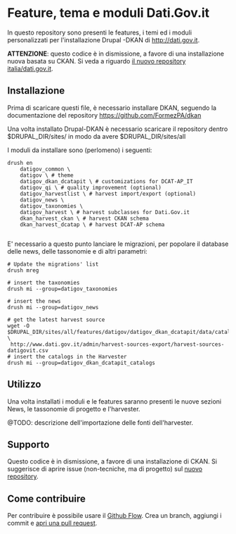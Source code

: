 # Feature, tema e moduli Dati.Gov.it

In questo repository sono presenti le features, i temi ed i moduli personalizzati per l'installazione Drupal -DKAN di http://dati.gov.it.

**ATTENZIONE**: questo codice è in dismissione, a favore di una installazione nuova basata su CKAN. Si veda a riguardo [il nuovo repository italia/dati.gov.it](https://github.com/italia/dati.gov.it).

## Installazione

Prima di scaricare questi file, è necessario installare DKAN, seguendo la documentazione del repository https://github.com/FormezPA/dkan

Una volta installato Drupal-DKAN è necessario scaricare il repository dentro $DRUPAL_DIR/sites/
in modo da avere $DRUPAL_DIR/sites/all

I moduli da installare sono (perlomeno) i seguenti:

```shell
drush en 
    datigov_common \
    datigov \ # theme
    datigov_dkan_dcatapit \ # customizations for DCAT-AP_IT
    datigov_qi \ # quality improvement (optional)
    datigov_harvestlist \ # harvest import/export (optional)
    datigov_news \
    datigov_taxonomies \
    datigov_harvest \ # harvest subclasses for Dati.Gov.it
    dkan_harvest_ckan \ # harvest CKAN schema
    dkan_harvest_dcatap \ # harvest DCAT-AP schema


```

E' necessario a questo punto lanciare le migrazioni, per popolare il database delle news, delle tassonomie e di altri parametri:



```shell
# Update the migrations' list
drush mreg

# insert the taxonomies
drush mi --group=datigov_taxonomies

# insert the news
drush mi --group=datigov_news

# get the latest harvest source
wget -O $DRUPAL_DIR/sites/all/features/datigov/datigov_dkan_dcatapit/data/catalog.csv \
 http://www.dati.gov.it/admin/harvest-sources-export/harvest-sources-datigovit.csv
# insert the catalogs in the Harvester
drush mi --group=datigov_dkan_dcatapit_catalogs
```



## Utilizzo

Una volta installati i moduli e le features saranno presenti le nuove sezioni News, le tassonomie di progetto e l'harvester.

@TODO: descrizione dell'importazione delle fonti dell'harvester.

## Supporto

Questo codice è in dismissione, a favore di una installazione di CKAN. Si suggerisce di aprire issue (non-tecniche, ma di progetto) sul [nuovo repository](https://github.com/italia/dati.gov.it/issues).

## Come contribuire

Per contribuire è possibile usare il [Github Flow](https://guides.github.com/introduction/flow/). Crea un branch, aggiungi i commit e [apri una pull request](https://github.com/FormezPA/dkan-datigov/compare).
